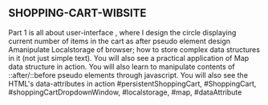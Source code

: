 ## SHOPPING-CART-WIBSITE

Part 1  is all about user-interface , where I design the circle displaying current number of items in the cart as after pseudo element  design Amanipulate Localstorage of browser; how to store complex data structures in it (not just simple text).
You will also see a practical application of Map data structure in action.
You will also learn to manipulate contents of ::after/::before pseudo elements through javascript.
You will also see the HTML's data-attributes in action
#persistentShoppingCart, #ShoppingCart, #shoppingCartDropdownWindow, #localstorage, #map, #dataAttribute
